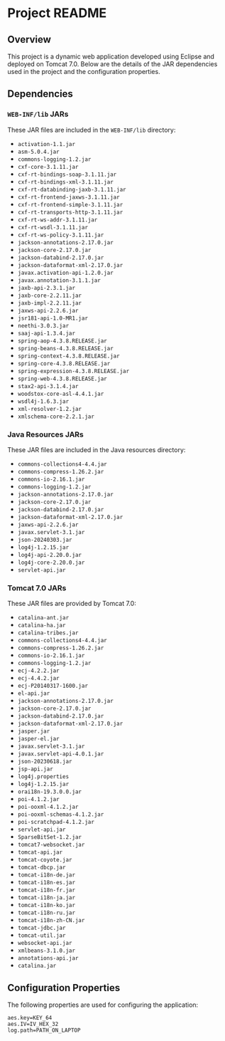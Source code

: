 # Project README

## Overview

This project is a dynamic web application developed using Eclipse and deployed on Tomcat 7.0. Below are the details of the JAR dependencies used in the project and the configuration properties.

## Dependencies

### `WEB-INF/lib` JARs

These JAR files are included in the `WEB-INF/lib` directory:

- `activation-1.1.jar`
- `asm-5.0.4.jar`
- `commons-logging-1.2.jar`
- `cxf-core-3.1.11.jar`
- `cxf-rt-bindings-soap-3.1.11.jar`
- `cxf-rt-bindings-xml-3.1.11.jar`
- `cxf-rt-databinding-jaxb-3.1.11.jar`
- `cxf-rt-frontend-jaxws-3.1.11.jar`
- `cxf-rt-frontend-simple-3.1.11.jar`
- `cxf-rt-transports-http-3.1.11.jar`
- `cxf-rt-ws-addr-3.1.11.jar`
- `cxf-rt-wsdl-3.1.11.jar`
- `cxf-rt-ws-policy-3.1.11.jar`
- `jackson-annotations-2.17.0.jar`
- `jackson-core-2.17.0.jar`
- `jackson-databind-2.17.0.jar`
- `jackson-dataformat-xml-2.17.0.jar`
- `javax.activation-api-1.2.0.jar`
- `javax.annotation-3.1.1.jar`
- `jaxb-api-2.3.1.jar`
- `jaxb-core-2.2.11.jar`
- `jaxb-impl-2.2.11.jar`
- `jaxws-api-2.2.6.jar`
- `jsr181-api-1.0-MR1.jar`
- `neethi-3.0.3.jar`
- `saaj-api-1.3.4.jar`
- `spring-aop-4.3.8.RELEASE.jar`
- `spring-beans-4.3.8.RELEASE.jar`
- `spring-context-4.3.8.RELEASE.jar`
- `spring-core-4.3.8.RELEASE.jar`
- `spring-expression-4.3.8.RELEASE.jar`
- `spring-web-4.3.8.RELEASE.jar`
- `stax2-api-3.1.4.jar`
- `woodstox-core-asl-4.4.1.jar`
- `wsdl4j-1.6.3.jar`
- `xml-resolver-1.2.jar`
- `xmlschema-core-2.2.1.jar`

### Java Resources JARs

These JAR files are included in the Java resources directory:

- `commons-collections4-4.4.jar`
- `commons-compress-1.26.2.jar`
- `commons-io-2.16.1.jar`
- `commons-logging-1.2.jar`
- `jackson-annotations-2.17.0.jar`
- `jackson-core-2.17.0.jar`
- `jackson-databind-2.17.0.jar`
- `jackson-dataformat-xml-2.17.0.jar`
- `jaxws-api-2.2.6.jar`
- `javax.servlet-3.1.jar`
- `json-20240303.jar`
- `log4j-1.2.15.jar`
- `log4j-api-2.20.0.jar`
- `log4j-core-2.20.0.jar`
- `servlet-api.jar`

### Tomcat 7.0 JARs

These JAR files are provided by Tomcat 7.0:

- `catalina-ant.jar`
- `catalina-ha.jar`
- `catalina-tribes.jar`
- `commons-collections4-4.4.jar`
- `commons-compress-1.26.2.jar`
- `commons-io-2.16.1.jar`
- `commons-logging-1.2.jar`
- `ecj-4.2.2.jar`
- `ecj-4.4.2.jar`
- `ecj-P20140317-1600.jar`
- `el-api.jar`
- `jackson-annotations-2.17.0.jar`
- `jackson-core-2.17.0.jar`
- `jackson-databind-2.17.0.jar`
- `jackson-dataformat-xml-2.17.0.jar`
- `jasper.jar`
- `jasper-el.jar`
- `javax.servlet-3.1.jar`
- `javax.servlet-api-4.0.1.jar`
- `json-20230618.jar`
- `jsp-api.jar`
- `log4j.properties`
- `log4j-1.2.15.jar`
- `orai18n-19.3.0.0.jar`
- `poi-4.1.2.jar`
- `poi-ooxml-4.1.2.jar`
- `poi-ooxml-schemas-4.1.2.jar`
- `poi-scratchpad-4.1.2.jar`
- `servlet-api.jar`
- `SparseBitSet-1.2.jar`
- `tomcat7-websocket.jar`
- `tomcat-api.jar`
- `tomcat-coyote.jar`
- `tomcat-dbcp.jar`
- `tomcat-i18n-de.jar`
- `tomcat-i18n-es.jar`
- `tomcat-i18n-fr.jar`
- `tomcat-i18n-ja.jar`
- `tomcat-i18n-ko.jar`
- `tomcat-i18n-ru.jar`
- `tomcat-i18n-zh-CN.jar`
- `tomcat-jdbc.jar`
- `tomcat-util.jar`
- `websocket-api.jar`
- `xmlbeans-3.1.0.jar`
- `annotations-api.jar`
- `catalina.jar`

## Configuration Properties

The following properties are used for configuring the application:

```properties
aes.key=KEY_64
aes.IV=IV_HEX_32
log.path=PATH_ON_LAPTOP
